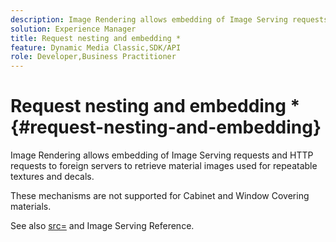 ```yaml
---
description: Image Rendering allows embedding of Image Serving requests and HTTP requests to foreign servers to retrieve material images used for repeatable textures and decals.
solution: Experience Manager
title: Request nesting and embedding *
feature: Dynamic Media Classic,SDK/API
role: Developer,Business Practitioner
---
```


# Request nesting and embedding *{#request-nesting-and-embedding}

Image Rendering allows embedding of Image Serving requests and HTTP requests to foreign servers to retrieve material images used for repeatable textures and decals.

These mechanisms are not supported for Cabinet and Window Covering materials.

See also [src=](../../../../../../ir-api/http-protocol/image-rendering-api-ref/c-ir-http-protocol-ref/c-ir-http-protocol-command-reference/r-ir-src.md#reference-62c98abad22149d68d405ed6aaff8272) and Image Serving Reference. 
